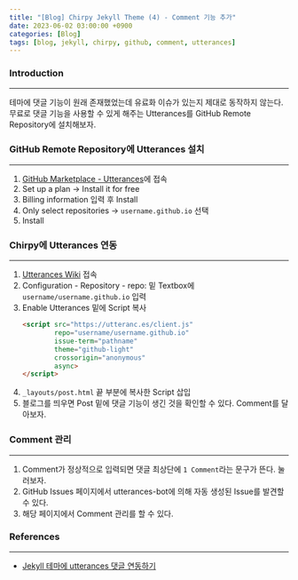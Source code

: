 ```yaml
---
title: "[Blog] Chirpy Jekyll Theme (4) - Comment 기능 추가"
date: 2023-06-02 03:00:00 +0900
categories: [Blog]
tags: [blog, jekyll, chirpy, github, comment, utterances]
---
```



### Introduction
---
테마에 댓글 기능이 원래 존재했었는데 유료화 이슈가 있는지 제대로 동작하지 않는다. 무료로 댓글 기능을 사용할 수 있게 해주는 Utterances를 GitHub Remote Repository에 설치해보자.


### GitHub Remote Repository에 Utterances 설치
---
1. [GitHub Marketplace - Utterances](https://github.com/marketplace/utterances)에 접속
2. Set up a plan -> Install it for free
3. Billing information 입력 후 Install
4. Only select repositories -> `username.github.io` 선택
5. Install


### Chirpy에 Utterances 연동
---
1. [Utterances Wiki](https://utteranc.es/) 접속
2. Configuration - Repository - repo: 밑 Textbox에 `username/username.github.io` 입력
3. Enable Utterances 밑에 Script 복사
    ```html
    <script src="https://utteranc.es/client.js"
            repo="username/username.github.io"
            issue-term="pathname"
            theme="github-light"
            crossorigin="anonymous"
            async>
    </script>
    ```
4. `_layouts/post.html` 끝 부분에 복사한 Script 삽입
5. 블로그를 띄우면 Post 밑에 댓글 기능이 생긴 것을 확인할 수 있다. Comment를 달아보자.


### Comment 관리
---
1. Comment가 정상적으로 입력되면 댓글 최상단에 `1 Comment`라는 문구가 뜬다. 눌러보자.
2. GitHub Issues 페이지에서 utterances-bot에 의해 자동 생성된 Issue를 발견할 수 있다.
3. 해당 페이지에서 Comment 관리를 할 수 있다.


### References
---
- [Jekyll 테마에 utterances 댓글 연동하기](https://www.irgroup.org/posts/utternace-comments-system/)
